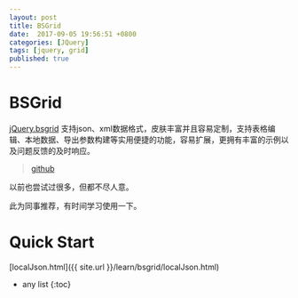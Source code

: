 ```yaml
---
layout: post
title: BSGrid
date:  2017-09-05 19:56:51 +0800
categories: [JQuery]
tags: [jquery, grid]
published: true
---
```


# BSGrid
 
[jQuery.bsgrid](http://thebestofyouth.com/bsgrid) 支持json、xml数据格式，皮肤丰富并且容易定制，支持表格编辑、本地数据、导出参数构建等实用便捷的功能，容易扩展，更拥有丰富的示例以及问题反馈的及时响应。

> [github](https://github.com/baishui2004/jquery.bsgrid)

以前也尝试过很多，但都不尽人意。

此为同事推荐，有时间学习使用一下。


# Quick Start

[localJson.html]({{ site.url }}/learn/bsgrid/localJson.html)
 

 

* any list
{:toc}





